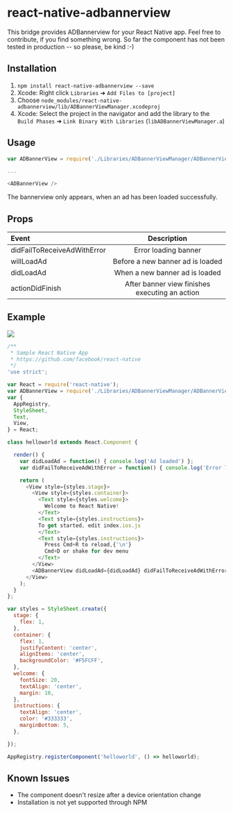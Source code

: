 # react-native-adbannerview
This bridge provides ADBannerview for your React Native app.
Feel free to contribute, if you find something wrong.
So far the component has not been tested in production -- so please, be kind :-)

## Installation
1. `npm install react-native-adbannerview --save`
1. Xcode: Right click `Libraries` ➜ `Add Files to [project]`
1. Choose `node_modules/react-native-adbannerview/lib/ADBannerViewManager.xcodeproj`
1. Xcode: Select the project in the navigator and add the library to the `Build Phases` ➜ `Link Binary With Libraries` (`libADBannerViewManager.a`)

## Usage
```javascript
var ADBannerView = require('./Libraries/ADBannerViewManager/ADBannerViewManager.ios');

...

<ADBannerView />
```
The bannerview only appears, when an ad has been loaded successfully.

## Props
| Event  | Description |
| :------------ | :---------------:|
| didFailToReceiveAdWithError | Error loading banner |
| willLoadAd | Before a new banner ad is loaded |
| didLoadAd | When a new banner ad is loaded |
| actionDidFinish | After banner view finishes executing an action |

## Example
![](https://github.com/Purii/react-native-adbannerview/blob/master/screenshot.png)
```javascript
/**
 * Sample React Native App
 * https://github.com/facebook/react-native
 */
'use strict';

var React = require('react-native');
var ADBannerView = require('./Libraries/ADBannerViewManager/ADBannerViewManager.ios');
var {
  AppRegistry,
  StyleSheet,
  Text,
  View,
} = React;

class helloworld extends React.Component {

  render() {
    var didLoadAd = function() { console.log('Ad loaded') };
    var didFailToReceiveAdWithError = function() { console.log('Error loading ad') };

    return (
      <View style={styles.stage}>
        <View style={styles.container}>
          <Text style={styles.welcome}>
            Welcome to React Native!
          </Text>
          <Text style={styles.instructions}>
          To get started, edit index.ios.js
          </Text>
          <Text style={styles.instructions}>
            Press Cmd+R to reload,{'\n'}
            Cmd+D or shake for dev menu
          </Text>
        </View>
        <ADBannerView didLoadAd={didLoadAd} didFailToReceiveAdWithError={didFailToReceiveAdWithError} />
      </View>
    );
  }
};

var styles = StyleSheet.create({
  stage: {
    flex: 1,
  },
  container: {
    flex: 1,
    justifyContent: 'center',
    alignItems: 'center',
    backgroundColor: '#F5FCFF',
  },
  welcome: {
    fontSize: 20,
    textAlign: 'center',
    margin: 10,
  },
  instructions: {
    textAlign: 'center',
    color: '#333333',
    marginBottom: 5,
  },

});

AppRegistry.registerComponent('helloworld', () => helloworld);
```

## Known Issues
* The component doesn't resize after a device orientation change
* Installation is not yet supported through NPM